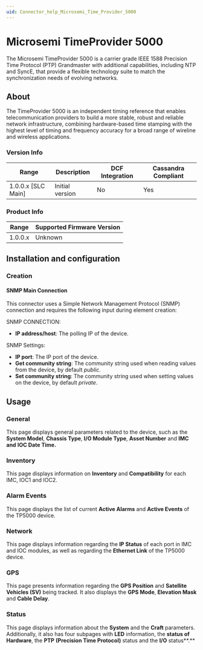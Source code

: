 ```yaml
---
uid: Connector_help_Microsemi_Time_Provider_5000
---
```


# Microsemi TimeProvider 5000

The Microsemi TimeProvider 5000 is a carrier grade IEEE 1588 Precision Time Protocol (PTP) Grandmaster with additional capabilities, including NTP and SyncE, that provide a flexible technology suite to match the synchronization needs of evolving networks.

## About

The TimeProvider 5000 is an independent timing reference that enables telecommunication providers to build a more stable, robust and reliable network infrastructure, combining hardware-based time stamping with the highest level of timing and frequency accuracy for a broad range of wireline and wireless applications.

### Version Info

| Range | Description | DCF Integration | Cassandra Compliant |
|----------------------|-----------------|---------------------|-------------------------|
| 1.0.0.x [SLC Main]   | Initial version | No                  | Yes                     |

### Product Info

| Range | Supported Firmware Version |
|------------------|-----------------------------|
| 1.0.0.x          | Unknown                     |

## Installation and configuration

### Creation

#### SNMP Main Connection

This connector uses a Simple Network Management Protocol (SNMP) connection and requires the following input during element creation:

SNMP CONNECTION:

- **IP address/host**: The polling IP of the device.

SNMP Settings:

- **IP port**: The IP port of the device.
- **Get community string**: The community string used when reading values from the device, by default *public*.
- **Set community string**: The community string used when setting values on the device, by default *private*.

## Usage

### General

This page displays general parameters related to the device, such as the **System Model**, **Chassis Type**, **I/O Module Type**, **Asset Number** and **IMC** **and** **IOC Date Time.**

### Inventory

This page displays information on **Inventory** and **Compatibility** for each IMC, IOC1 and IOC2.

### Alarm Events

This page displays the list of current **Active Alarms** and **Active Events** of the TP5000 device.

### Network

This page displays information regarding the **IP Status** of each port in IMC and IOC modules, as well as regarding the **Ethernet Link** of the TP5000 device.

### GPS

This page presents information regarding the **GPS Position** and **Satellite Vehicles (SV)** being tracked. It also displays the **GPS Mode**, **Elevation Mask** and **Cable Delay**.

### Status

This page displays information about the **System** and the **Craft** parameters. Additionally, it also has four subpages with **LED** information, the **status of Hardware**, the **PTP** **(Precision Time Protocol)** status and the **I/O** status**.**
